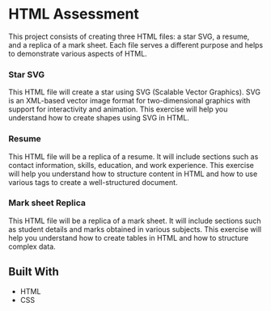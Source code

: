 # HTML Assessment

This project consists of creating three HTML files: a star SVG, a resume, and a replica of a mark sheet. Each file serves a different purpose and helps to demonstrate various aspects of HTML.

### Star SVG

This HTML file will create a star using SVG (Scalable Vector Graphics). SVG is an XML-based vector image format for two-dimensional graphics with support for interactivity and animation. This exercise will help you understand how to create shapes using SVG in HTML.

### Resume

This HTML file will be a replica of a resume. It will include sections such as contact information, skills, education, and work experience. This exercise will help you understand how to structure content in HTML and how to use various tags to create a well-structured document.

### Mark sheet Replica

This HTML file will be a replica of a mark sheet. It will include sections such as student details and marks obtained in various subjects. This exercise will help you understand how to create tables in HTML and how to structure complex data.

## Built With

- HTML
- CSS
